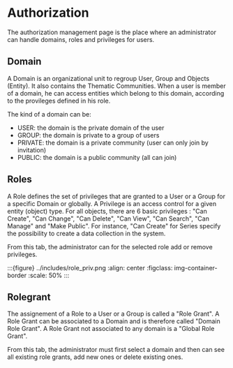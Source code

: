 # Authorization

The authorization management page is the place where an administrator can handle domains, roles and privileges for users.

## Domain

A Domain is an organizational unit to regroup User, Group and Objects (Entity). It also contains the Thematic Communities.
When a user is member of a domain, he can access entities which belong to this domain, according to the provileges defined in his role.

The kind of a domain can be:

- USER: the domain is the private domain of the user
- GROUP: the domain is private to a group of users
- PRIVATE: the domain is a private community (user can only join by invitation)
- PUBLIC: the domain is a public community (all can join)

## Roles

A Role defines the set of privileges that are granted to a User or a Group for a specific Domain or globally.
A Privilege is an access control for a given entity (object) type. For all objects, there are 6 basic privileges : "Can Create", "Can Change", "Can Delete", "Can View", "Can Search", "Can Manage" and "Make Public". For instance, "Can Create" for Series specify the possibility to create a data collection in the system.

From this tab, the administrator can for the selected role add or remove privileges.

:::{figure} ../includes/role_priv.png
:align: center
:figclass: img-container-border
:scale: 50%
:::

## Rolegrant

The assignement of a Role to a User or a Group is called a "Role Grant". A Role Grant can be associated to a Domain and is therefore called "Domain Role Grant". A Role Grant not associated to any domain is a "Global Role Grant".

From this tab, the administrator must first select a domain and then can see all existing role grants, add new ones or delete existing ones.
